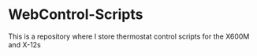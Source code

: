 # WebControl-Scripts
This is a repository where I store thermostat control scripts for the X600M and X-12s
